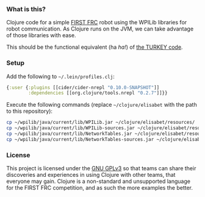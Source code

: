 ### What is this?
Clojure code for a simple [FIRST FRC](http://www.usfirst.org/roboticsprograms/frc) robot using the WPILib libraries for robot communication. As Clojure runs on the JVM, we can take advantage of those libraries with ease.

This should be the functional equivalent (ha _ha!_) of [the TURKEY code](https://github.com/glinia/3501-spark).

### Setup

Add the following to `~/.lein/profiles.clj`:
```clojure
{:user {:plugins [[cider/cider-nrepl "0.10.0-SNAPSHOT"]]
        :dependencies [[org.clojure/tools.nrepl "0.2.7"]]}}
```

Execute the following commands (replace `~/clojure/elisabet` with the path to this repository):
```bash
cp ~/wpilib/java/current/lib/WPILib.jar ~/clojure/elisabet/resources/
cp ~/wpilib/java/current/lib/WPILib-sources.jar ~/clojure/elisabet/resources/
cp ~/wpilib/java/current/lib/NetworkTables.jar ~/clojure/elisabet/resources/
cp ~/wpilib/java/current/lib/NetworkTables-sources.jar ~/clojure/elisabet/resources/
```

### License

This project is licensed under the [GNU GPLv3](https://www.gnu.org/licenses/gpl-3.0.en.html) so that teams can share their discoveries and experiences in using Clojure with other teams, that everyone may gain. Clojure is a non-standard and unsupported language for the FIRST FRC competition, and as such the more examples the better.
